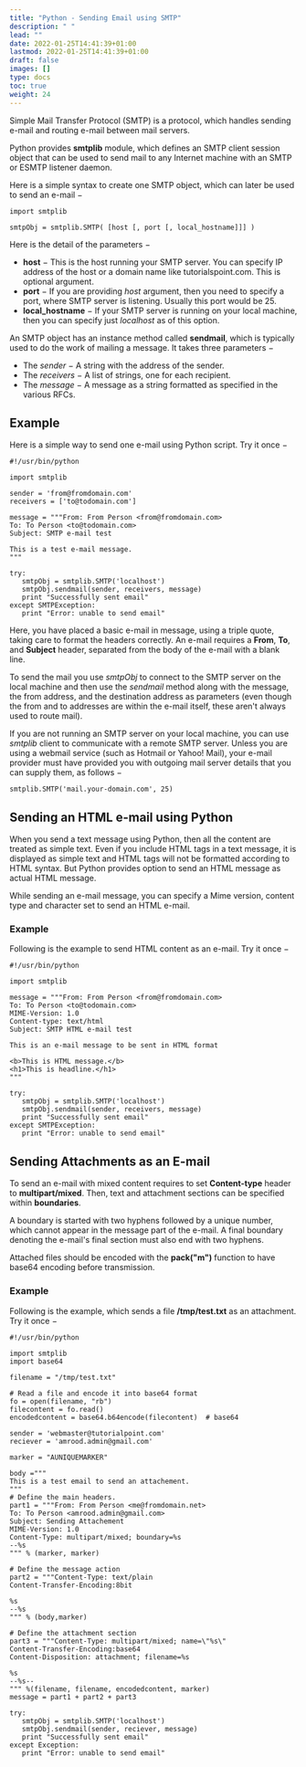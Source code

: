 ```yaml
---
title: "Python - Sending Email using SMTP"
description: " "
lead: ""
date: 2022-01-25T14:41:39+01:00
lastmod: 2022-01-25T14:41:39+01:00
draft: false
images: []
type: docs
toc: true
weight: 24
---
```




Simple Mail Transfer Protocol (SMTP) is a protocol, which handles sending e-mail and routing e-mail between mail servers.

Python provides **smtplib** module, which defines an SMTP client session object that can be used to send mail to any Internet machine with an SMTP or ESMTP listener daemon.

Here is a simple syntax to create one SMTP object, which can later be used to send an e-mail −

```
import smtplib

smtpObj = smtplib.SMTP( [host [, port [, local_hostname]]] )
```

Here is the detail of the parameters −

- **host** − This is the host running your SMTP server. You can specify IP address of the host or a domain name like tutorialspoint.com. This is optional argument.
- **port** − If you are providing *host* argument, then you need to specify a port, where SMTP server is listening. Usually this port would be 25.
- **local_hostname** − If your SMTP server is running on your local machine, then you can specify just *localhost* as of this option.

An SMTP object has an instance method called **sendmail**, which is typically used to do the work of mailing a message. It takes three parameters −

- The *sender* − A string with the address of the sender.
- The *receivers* − A list of strings, one for each recipient.
- The *message* − A message as a string formatted as specified in the various RFCs.

## Example

Here is a simple way to send one e-mail using Python script. Try it once −

```
#!/usr/bin/python

import smtplib

sender = 'from@fromdomain.com'
receivers = ['to@todomain.com']

message = """From: From Person <from@fromdomain.com>
To: To Person <to@todomain.com>
Subject: SMTP e-mail test

This is a test e-mail message.
"""

try:
   smtpObj = smtplib.SMTP('localhost')
   smtpObj.sendmail(sender, receivers, message)         
   print "Successfully sent email"
except SMTPException:
   print "Error: unable to send email"
```

Here, you have placed a basic e-mail in message, using a triple quote, taking care to format the headers correctly. An e-mail requires a **From**, **To**, and **Subject** header, separated from the body of the e-mail with a blank line.

To send the mail you use *smtpObj* to connect to the SMTP server on the local machine and then use the *sendmail* method along with the message, the from address, and the destination address as parameters (even though the from and to addresses are within the e-mail itself, these aren't always used to route mail).

If you are not running an SMTP server on your local machine, you can use *smtplib* client to communicate with a remote SMTP server. Unless you are using a webmail service (such as Hotmail or Yahoo! Mail), your e-mail provider must have provided you with outgoing mail server details that you can supply them, as follows −

```
smtplib.SMTP('mail.your-domain.com', 25)
```

## Sending an HTML e-mail using Python

When you send a text message using Python, then all the content are treated as simple text. Even if you include HTML tags in a text message, it is displayed as simple text and HTML tags will not be formatted according to HTML syntax. But Python provides option to send an HTML message as actual HTML message.

While sending an e-mail message, you can specify a Mime version, content type and character set to send an HTML e-mail.

### Example

Following is the example to send HTML content as an e-mail. Try it once −

```
#!/usr/bin/python

import smtplib

message = """From: From Person <from@fromdomain.com>
To: To Person <to@todomain.com>
MIME-Version: 1.0
Content-type: text/html
Subject: SMTP HTML e-mail test

This is an e-mail message to be sent in HTML format

<b>This is HTML message.</b>
<h1>This is headline.</h1>
"""

try:
   smtpObj = smtplib.SMTP('localhost')
   smtpObj.sendmail(sender, receivers, message)         
   print "Successfully sent email"
except SMTPException:
   print "Error: unable to send email"
```

## Sending Attachments as an E-mail

To send an e-mail with mixed content requires to set **Content-type** header to **multipart/mixed**. Then, text and attachment sections can be specified within **boundaries**.

A boundary is started with two hyphens followed by a unique number, which cannot appear in the message part of the e-mail. A final boundary denoting the e-mail's final section must also end with two hyphens.

Attached files should be encoded with the **pack("m")** function to have base64 encoding before transmission.

### Example

Following is the example, which sends a file **/tmp/test.txt** as an attachment. Try it once −

```
#!/usr/bin/python

import smtplib
import base64

filename = "/tmp/test.txt"

# Read a file and encode it into base64 format
fo = open(filename, "rb")
filecontent = fo.read()
encodedcontent = base64.b64encode(filecontent)  # base64

sender = 'webmaster@tutorialpoint.com'
reciever = 'amrood.admin@gmail.com'

marker = "AUNIQUEMARKER"

body ="""
This is a test email to send an attachement.
"""
# Define the main headers.
part1 = """From: From Person <me@fromdomain.net>
To: To Person <amrood.admin@gmail.com>
Subject: Sending Attachement
MIME-Version: 1.0
Content-Type: multipart/mixed; boundary=%s
--%s
""" % (marker, marker)

# Define the message action
part2 = """Content-Type: text/plain
Content-Transfer-Encoding:8bit

%s
--%s
""" % (body,marker)

# Define the attachment section
part3 = """Content-Type: multipart/mixed; name=\"%s\"
Content-Transfer-Encoding:base64
Content-Disposition: attachment; filename=%s

%s
--%s--
""" %(filename, filename, encodedcontent, marker)
message = part1 + part2 + part3

try:
   smtpObj = smtplib.SMTP('localhost')
   smtpObj.sendmail(sender, reciever, message)
   print "Successfully sent email"
except Exception:
   print "Error: unable to send email"
```

